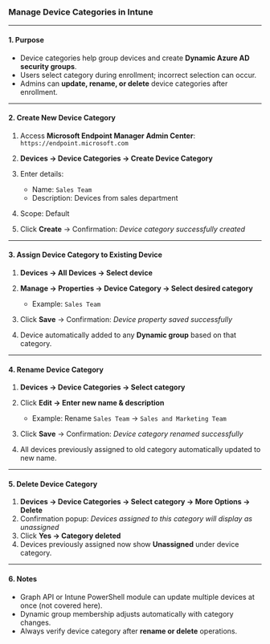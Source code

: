 ### Manage Device Categories in Intune

---

#### **1. Purpose**

* Device categories help group devices and create **Dynamic Azure AD security groups**.
* Users select category during enrollment; incorrect selection can occur.
* Admins can **update, rename, or delete** device categories after enrollment.

---

#### **2. Create New Device Category**

1. Access **Microsoft Endpoint Manager Admin Center**: `https://endpoint.microsoft.com`
2. **Devices → Device Categories → Create Device Category**
3. Enter details:

   * Name: `Sales Team`
   * Description: Devices from sales department
4. Scope: Default
5. Click **Create** → Confirmation: *Device category successfully created*

---

#### **3. Assign Device Category to Existing Device**

1. **Devices → All Devices → Select device**
2. **Manage → Properties → Device Category → Select desired category**

   * Example: `Sales Team`
3. Click **Save** → Confirmation: *Device property saved successfully*
4. Device automatically added to any **Dynamic group** based on that category.

---

#### **4. Rename Device Category**

1. **Devices → Device Categories → Select category**
2. Click **Edit → Enter new name & description**

   * Example: Rename `Sales Team` → `Sales and Marketing Team`
3. Click **Save** → Confirmation: *Device category renamed successfully*
4. All devices previously assigned to old category automatically updated to new name.

---

#### **5. Delete Device Category**

1. **Devices → Device Categories → Select category → More Options → Delete**
2. Confirmation popup: *Devices assigned to this category will display as unassigned*
3. Click **Yes → Category deleted**
4. Devices previously assigned now show **Unassigned** under device category.

---

#### **6. Notes**

* Graph API or Intune PowerShell module can update multiple devices at once (not covered here).
* Dynamic group membership adjusts automatically with category changes.
* Always verify device category after **rename or delete** operations.
